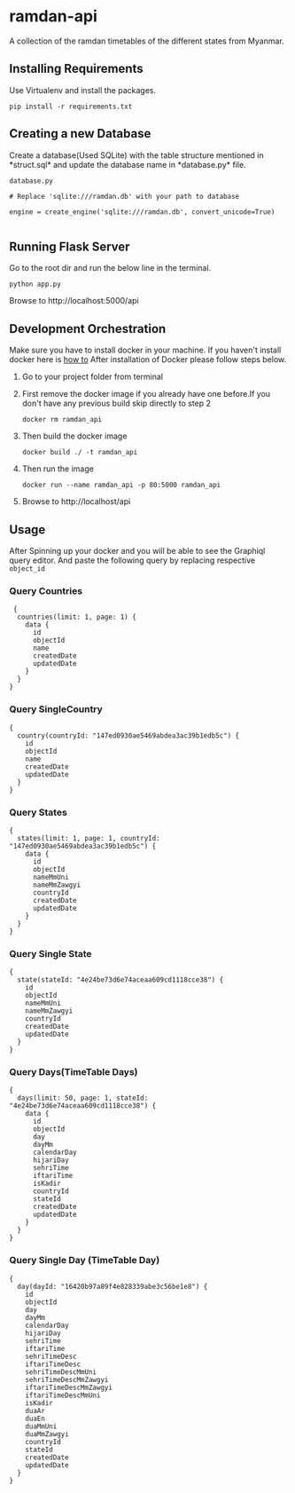 
# ramdan-api  
A collection of the ramdan timetables of the different states from Myanmar.
  
  
## Installing Requirements  
Use Virtualenv and install the packages.  
```  
pip install -r requirements.txt  
```  
## Creating a new Database  
Create a database(Used SQLite) with the table structure mentioned in *struct.sql\* and update the database name in *database.py\* file.  
```  
database.py  
  
# Replace 'sqlite:///ramdan.db' with your path to database
  
engine = create_engine('sqlite:///ramdan.db', convert_unicode=True)  
  
```
## Running Flask Server  
Go to the root dir and run the below line in the terminal.  
```  
python app.py  
```  
Browse to http://localhost:5000/api

## Development Orchestration
Make sure you have to install docker in your machine.
If you haven't install docker here is [how to](https://docs.docker.com/get-started/) 
After installation of Docker please follow steps below.
1. Go to your project folder from terminal 
 2. First remove the docker image if you already have one before.If you don't have any previous build skip directly to step 2

	```
	docker rm ramdan_api 
	```
	
3. Then build the docker image 
	```
	docker build ./ -t ramdan_api
	```
4. Then run the image
	```
	docker run --name ramdan_api -p 80:5000 ramdan_api
	```
5. Browse to http://localhost/api


## Usage
After Spinning up your docker and you will be able to see the Graphiql query editor. And paste the following query by replacing respective `object_id`

### Query Countries

 

     {
      countries(limit: 1, page: 1) {
        data {
          id
          objectId
          name
          createdDate
          updatedDate
        }
      }
    }

### Query SingleCountry

    {
      country(countryId: "147ed0930ae5469abdea3ac39b1edb5c") {
        id
        objectId
        name
        createdDate
        updatedDate
      }
    }
### Query States

    {
      states(limit: 1, page: 1, countryId: "147ed0930ae5469abdea3ac39b1edb5c") {
        data {
          id
          objectId
          nameMmUni
          nameMmZawgyi
          countryId
          createdDate
          updatedDate
        }
      }
    }
 ### Query Single State
 

    {
      state(stateId: "4e24be73d6e74aceaa609cd1118cce38") {
        id
        objectId
        nameMmUni
        nameMmZawgyi
        countryId
        createdDate
        updatedDate
      }
    }
### Query Days(TimeTable Days)

    {
      days(limit: 50, page: 1, stateId: "4e24be73d6e74aceaa609cd1118cce38") {
        data {
          id
          objectId
          day
          dayMm
          calendarDay
          hijariDay
          sehriTime
          iftariTime
          isKadir
          countryId
          stateId
          createdDate
          updatedDate
        }
      }
    }
### Query Single  Day (TimeTable Day)

    {
      day(dayId: "16420b97a89f4e828339abe3c56be1e8") {
        id
        objectId
        day
        dayMm
        calendarDay
        hijariDay
        sehriTime
        iftariTime
        sehriTimeDesc
        iftariTimeDesc
        sehriTimeDescMmUni
        sehriTimeDescMmZawgyi
        iftariTimeDescMmZawgyi
        iftariTimeDescMmUni
        isKadir
        duaAr
        duaEn
        duaMmUni
        duaMmZawgyi
        countryId
        stateId
        createdDate
        updatedDate
      }
    }

